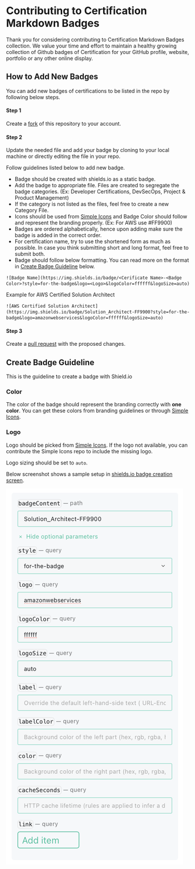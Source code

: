 # Contributing to Certification Markdown Badges

Thank you for considering contributing to Certification Markdown Badges collection. We value your time and effort to maintain a healthy growing collection of Github badges of Certification for your GitHub profile, website, portfolio or any other online display.

## How to Add New Badges

You can add new badges of certifications to be listed in the repo by following below steps.

#### Step 1
Create a [fork](https://docs.github.com/en/get-started/quickstart/fork-a-repo) of this repository to your account.

#### Step 2
Update the needed file and add your badge by cloning to your local machine or directly editing the file in your repo.

Follow guidelines listed below to add new badge.

- Badge should be created with shields.io as a static badge.
- Add the badge to appropriate file. Files are created to segregate the badge categories. (Ex: Developer Certifications, DevSecOps, Project & Product Management)
- If the category is not listed as the files, feel free to create a new Category File.
- Icons should be used from [Simple Icons](https://simpleicons.org) and Badge Color should follow and represent the branding properly. (Ex: For AWS use #FF9900)
- Badges are ordered alphabetically, hence upon adding make sure the badge is added in the correct order.
- For certification name, try to use the shortened form as much as possible. In case you think submitting short and long format, feel free to submit both.
- Badge should follow below formatting. You can read more on the format in [Create Badge Guideline](#create-badge-guideline) below.

```
![Badge Name](https://img.shields.io/badge/<Cerificate Name>-<Badge Color>?style=for-the-badge&logo=<Logo>&logoColor=ffffff&logoSize=auto)
```

Example for AWS Certified Solution Architect
```
![AWS Certified Solution Architect](https://img.shields.io/badge/Solution_Architect-FF9900?style=for-the-badge&logo=amazonwebservices&logoColor=ffffff&logoSize=auto)
```

#### Step 3
Create a [pull request](https://docs.github.com/en/get-started/quickstart/contributing-to-projects#making-a-pull-request) with the proposed changes.

## Create Badge Guideline

This is the guideline to create a badge with Shield.io

### Color
The color of the badge should represent the branding correctly with **one color**. You can get these colors from branding guidelines or through [Simple Icons](https://simpleicons.org). 

### Logo
Logo should be picked from [Simple Icons](https://simpleicons.org). If the logo not available, you can contribute the Simple Icons repo to include the missing logo.

Logo sizing should be set to `auto`.

Below screenshot shows a sample setup in [shields.io badge creation screen](https://shields.io/badges/static-badge).

![Form](./Shields.io_Form.png)
